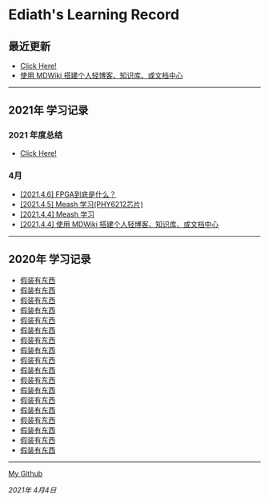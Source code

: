 # Ediath's Learning Record
## 最近更新
  * [Click Here!](blog/article/2021.md)
  * [使用 MDWiki 搭建个人轻博客、知识库、或文档中心](blog/article/MDWiKi.md)
------------------------------------------------------------------------------------------------
## 2021年 学习记录
  ### 2021 年度总结
  * [Click Here!](blog/article/2021.md)
  ### 4月
  * [[2021.4.6] FPGA到底是什么？](https://zhuanlan.zhihu.com/p/53332657)
  * [[2021.4.5] Meash 学习(PHY6212芯片)](blog/article/phy6212.md)
  * [[2021.4.4] Meash 学习](blog/article/Mesh.md)
  * [[2021.4.4] 使用 MDWiki 搭建个人轻博客、知识库、或文档中心](blog/article/MDWiKi.md)


------------------------------------------------------------------------------------------------
## 2020年 学习记录
  * [假装有东西](blog/article/MDWiKi.md)
  * [假装有东西](blog/article/MDWiKi.md)
  * [假装有东西](blog/article/MDWiKi.md)
  * [假装有东西](blog/article/MDWiKi.md)
  * [假装有东西](blog/article/MDWiKi.md)
  * [假装有东西](blog/article/MDWiKi.md)
  * [假装有东西](blog/article/MDWiKi.md)
  * [假装有东西](blog/article/MDWiKi.md)
  * [假装有东西](blog/article/MDWiKi.md)
  * [假装有东西](blog/article/MDWiKi.md)
  * [假装有东西](blog/article/MDWiKi.md)
  * [假装有东西](blog/article/MDWiKi.md)
  * [假装有东西](blog/article/MDWiKi.md)
  * [假装有东西](blog/article/MDWiKi.md)
  * [假装有东西](blog/article/MDWiKi.md)
  * [假装有东西](blog/article/MDWiKi.md)
  * [假装有东西](blog/article/MDWiKi.md)
  * [假装有东西](blog/article/MDWiKi.md)
------------------------------------------------------------------------------------------------



  [   My Github](https://github.com/ediath-wu)

  *2021年 4月4日*
